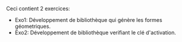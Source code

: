 Ceci contient 2 exercices:
- Exo1: Développement de bibliothèque qui génère les formes géometriques.
- Exo2: Développement de bibliothèque verifiant le clé d'activation.
